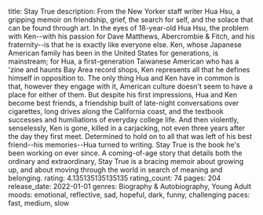 title: Stay True
description: From the New Yorker staff writer Hua Hsu, a gripping memoir on friendship, grief, the search for self, and the solace that can be found through art. In the eyes of 18-year-old Hua Hsu, the problem with Ken--with his passion for Dave Matthews, Abercrombie & Fitch, and his fraternity--is that he is exactly like everyone else. Ken, whose Japanese American family has been in the United States for generations, is mainstream; for Hua, a first-generation Taiwanese American who has a 'zine and haunts Bay Area record shops, Ken represents all that he defines himself in opposition to. The only thing Hua and Ken have in common is that, however they engage with it, American culture doesn't seem to have a place for either of them. But despite his first impressions, Hua and Ken become best friends, a friendship built of late-night conversations over cigarettes, long drives along the California coast, and the textbook successes and humiliations of everyday college life. And then violently, senselessly, Ken is gone, killed in a carjacking, not even three years after the day they first meet. Determined to hold on to all that was left of his best friend--his memories--Hua turned to writing. Stay True is the book he's been working on ever since. A coming-of-age story that details both the ordinary and extraordinary, Stay True is a bracing memoir about growing up, and about moving through the world in search of meaning and belonging.
rating: 4.135135135135135
rating_count: 74
pages: 204
release_date: 2022-01-01
genres: Biography & Autobiography, Young Adult
moods: emotional, reflective, sad, hopeful, dark, funny, challenging
paces: fast, medium, slow